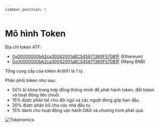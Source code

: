 ```yaml
---
sidebar_position: 3
---
```


# Mô hình Token

Địa chỉ token ATF:
- [0x00000000bA2ca30042001aBC545871380F570B1F](https://etherscan.io/address/0x00000000bA2ca30042001aBC545871380F570B1F) (Ethereum)
- [0x00000000bA2ca30042001aBC545871380F570B1F](https://bscscan.com/address/0x00000000bA2ca30042001aBC545871380F570B1F) (Mạng BNB)

Tổng cung cấp của token ArithFi là 1 tỷ.

Phân phối token như sau:

- 50% bị khóa trong hợp đồng thông minh để phát hành token, đốt token và hoạt động liên chuỗi.
- 15% được phân bổ cho đội ngũ và các người đóng góp ban đầu.
- 20% được phân bổ cho các nhà đầu tư.
- 15% dành cho hoạt động vận hành DAO và chương trình phát quà.



![Tokenomics](https://nftstorage.link/ipfs/bafkreiglllejqeaxabf6tkwlkyps4hboo4vyc5gguhr34mcehd5g762ahm)


